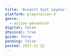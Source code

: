 ```yaml
---
title: 'Assault Suit Leynos'
platform: playstation-4
genre:
  - action-adventure
digital: false
physical: true
guide: false
pending: false
posted: 2017-12-21
---
```

